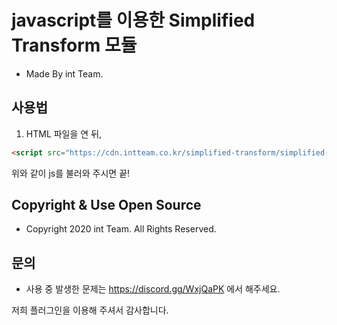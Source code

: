 # javascript를 이용한 Simplified Transform 모듈
+ Made By int Team.

## 사용법
1. HTML 파일을 연 뒤, 

```html
<script src="https://cdn.intteam.co.kr/simplified-transform/simplified-transform.min.js">
```

위와 같이 js를 불러와 주시면 끝!

## Copyright & Use Open Source
+ Copyright 2020 int Team. All Rights Reserved.

## 문의
+ 사용 중 발생한 문제는 https://discord.gg/WxjQaPK 에서 해주세요.

저희 플러그인을 이용해 주셔서 감사합니다.
